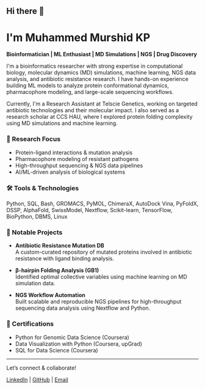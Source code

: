 ## Hi there 👋

# I'm Muhammed Murshid KP

**Bioinformatician | ML Enthusiast | MD Simulations | NGS | Drug Discovery**

I'm a bioinformatics researcher with strong expertise in computational biology, molecular dynamics (MD) simulations, machine learning, NGS data analysis, and antibiotic resistance research. I have hands-on experience building ML models to analyze protein conformational dynamics, pharmacophore modeling, and large-scale sequencing workflows.

Currently, I'm a Research Assistant at Telscie Genetics, working on targeted antibiotic technologies and their molecular impact. I also served as a research scholar at CCS HAU, where I explored protein folding complexity using MD simulations and machine learning.

### 🔬 Research Focus
- Protein-ligand interactions & mutation analysis  
- Pharmacophore modeling of resistant pathogens  
- High-throughput sequencing & NGS data pipelines  
- AI/ML-driven analysis of biological systems  

### 🛠️ Tools & Technologies
Python, SQL, Bash, GROMACS, PyMOL, ChimeraX, AutoDock Vina, PyFoldX, DSSP, AlphaFold, SwissModel, Nextflow, Scikit-learn, TensorFlow, BioPython, DBMS, Linux

### 📂 Notable Projects
- **Antibiotic Resistance Mutation DB**  
  A custom-curated repository of mutated proteins involved in antibiotic resistance with ligand binding analysis.

- **β-hairpin Folding Analysis (GB1)**  
  Identified optimal collective variables using machine learning on MD simulation data.

- **NGS Workflow Automation**  
  Built scalable and reproducible NGS pipelines for high-throughput sequencing data analysis using Nextflow and Python.

### 🧠 Certifications
- Python for Genomic Data Science (Coursera)  
- Data Visualization with Python (Coursera, upGrad)  
- SQL for Data Science (Coursera)  

---

Let’s connect & collaborate!

[LinkedIn](https://www.linkedin.com/in/kpmurshid) | [GitHub](https://github.com/Kpmurshid) | [Email](mailto:murshidcherooth@gmail.com)

